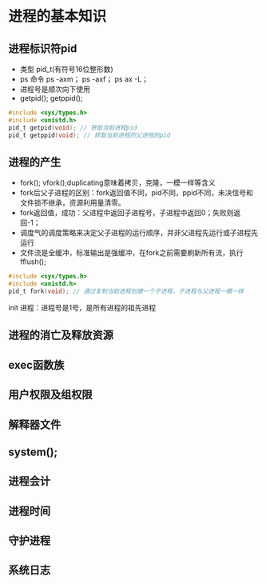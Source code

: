 # 进程的基本知识
## 进程标识符pid
- 类型 pid_t(有符号16位整形数) 
- ps 命令 ps -axm； ps -axf； ps ax -L；
- 进程号是顺次向下使用
- getpid(); getppid();
```c
#include <sys/types.h>
#include <unistd.h>
pid_t getpid(void); // 获取当前进程pid
pid_t getppid(void); // 获取当前进程的父进程的pid
```
## 进程的产生
- fork(); vfork();duplicating意味着拷贝，克隆，一模一样等含义
- fork后父子进程的区别：fork返回值不同，pid不同，ppid不同，未决信号和文件锁不继承，资源利用量清零。
- fork返回值，成功：父进程中返回子进程号，子进程中返回0；失败则返回-1；
- 调度气的调度策略来决定父子进程的运行顺序，并非父进程先运行或子进程先运行
- 文件流是全缓冲，标准输出是强缓冲，在fork之前需要刷新所有流，执行fflush();
```c
#include <sys/types.h>
#include <unistd.h>
pid_t fork(void); // 通过复制当前进程创建一个子进程，子进程与父进程一模一样
```
init 进程：进程号是1号，是所有进程的祖先进程
## 进程的消亡及释放资源
## exec函数族
## 用户权限及组权限
## 解释器文件
## system();
## 进程会计
## 进程时间
## 守护进程
## 系统日志